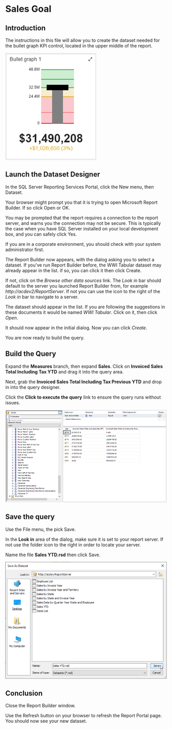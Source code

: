 # Sales Goal

## Introduction

The instructions in this file will allow you to create the dataset needed for the bullet graph KPI control, located in the upper middle of the report.

![Bullet Graph](../images/sales-dashboard-demo-bullet-graph.png)

## Launch the Dataset Designer

In the SQL Server Reporting Services Portal, click the New menu, then Dataset.

Your browser might prompt you that it is trying to open Microsoft Report Builder. If so click Open or OK.

You may be prompted that the report requires a connection to the report server, and warns you the connection may not be secure. This is typically the case when you have SQL Server installed on your local development box, and you can safely click Yes.

If you are in a corporate environment, you should check with your system administrator first.

The Report Builder now appears, with the dialog asking you to select a dataset. If you've run Report Builder before, the WWI Tabular dataset may already appear in the list. if so, you can click it then click Create.

If not, click on the _Browse other data sources_ link. The _Look in_ bar should default to the server you launched Report Builder from, for example _http://acdev2/ReportServer_. If not you can use the icon to the right of the _Look in_ bar to navigate to a server.

The dataset should appear in the list. If you are following the suggestions in these documents it would be named _WWI Tabular_. Click on it, then click _Open_.

It should now appear in the initial dialog. Now you can click _Create_.

You are now ready to build the query.

## Build the Query

Expand the **Measures** branch, then expand **Sales**. Click on **Invoiced Sales Total Including Tax YTD** and drag it into the query area.

Next, grab the **Invoiced Sales Total Including Tax Previous YTD** and drop in into the query designer.

Click the **Click to execute the query** link to ensure the query runs without issues.

![Sales YTD](../images/sales-ytd-01.png)

## Save the query

Use the File menu, the pick Save.

In the **Look in** area of the dialog, make sure it is set to your report server. If not use the folder icon to the right in order to locate your server.

Name the file **Sales YTD.rsd** then click Save.

![Sales YTD Save As](../images/sales-ytd-02.png)

## Conclusion

Close the Report Builder window.

Use the Refresh button on your browser to refresh the Report Portal page. You should now see your new dataset.
